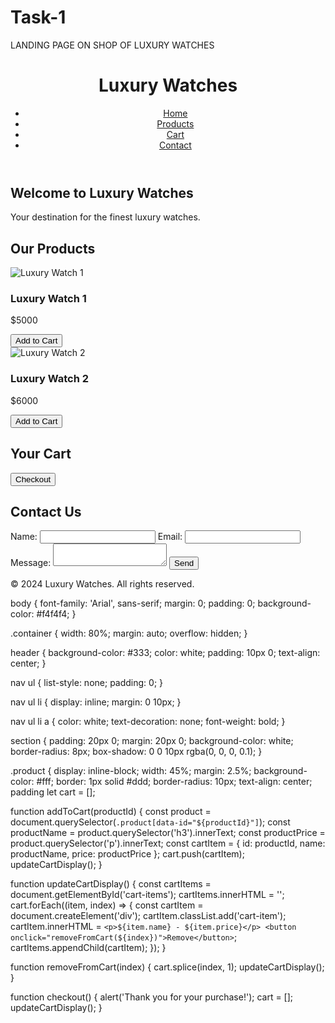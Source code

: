 # Task-1
LANDING PAGE ON SHOP OF LUXURY WATCHES
<!DOCTYPE html>
<html lang="en">
<head>
    <meta charset="UTF-8">
    <meta name="viewport" content="width=device-width, initial-scale=1.0">
    <title>Luxury Watches</title>
    <link rel="stylesheet" href="styles.css">
</head>
<body>
    <header>
        <div class="container">
            <h1>Luxury Watches</h1>
            <nav>
                <ul>
                    <li><a href="#home">Home</a></li>
                    <li><a href="#products">Products</a></li>
                    <li><a href="#cart">Cart</a></li>
                    <li><a href="#contact">Contact</a></li>
                </ul>
            </nav>
        </div>
    </header>
    <section id="home">
        <div class="container">
            <h2>Welcome to Luxury Watches</h2>
            <p>Your destination for the finest luxury watches.</p>
        </div>
    </section>
    <section id="products" class="container">
        <h2>Our Products</h2>
        <div class="product" data-id="1">
            <img src="assets/watch1.jpg" alt="Luxury Watch 1">
            <h3>Luxury Watch 1</h3>
            <p>$5000</p>
            <button onclick="addToCart(1)">Add to Cart</button>
        </div>
        <div class="product" data-id="2">
            <img src="assets/watch2.jpg" alt="Luxury Watch 2">
            <h3>Luxury Watch 2</h3>
            <p>$6000</p>
            <button onclick="addToCart(2)">Add to Cart</button>
        </div>
        <!-- Add more products as needed -->
    </section>
    <section id="cart" class="container">
        <h2>Your Cart</h2>
        <div id="cart-items">
            <!-- Cart items will be dynamically added here -->
        </div>
        <button onclick="checkout()">Checkout</button>
    </section>
    <section id="contact" class="container">
        <h2>Contact Us</h2>
        <form id="contact-form">
            <label for="name">Name:</label>
            <input type="text" id="name" name="name" required>
            <label for="email">Email:</label>
            <input type="email" id="email" name="email" required>
            <label for="message">Message:</label>
            <textarea id="message" name="message" required></textarea>
            <button type="submit">Send</button>
        </form>
    </section>
    <footer>
        <div class="container">
            <p>&copy; 2024 Luxury Watches. All rights reserved.</p>
        </div>
    </footer>
    <script src="scripts.js"></script>
</body>
</html>
body {
    font-family: 'Arial', sans-serif;
    margin: 0;
    padding: 0;
    background-color: #f4f4f4;
}

.container {
    width: 80%;
    margin: auto;
    overflow: hidden;
}

header {
    background-color: #333;
    color: white;
    padding: 10px 0;
    text-align: center;
}

nav ul {
    list-style: none;
    padding: 0;
}

nav ul li {
    display: inline;
    margin: 0 10px;
}

nav ul li a {
    color: white;
    text-decoration: none;
    font-weight: bold;
}

section {
    padding: 20px 0;
    margin: 20px 0;
    background-color: white;
    border-radius: 8px;
    box-shadow: 0 0 10px rgba(0, 0, 0, 0.1);
}

.product {
    display: inline-block;
    width: 45%;
    margin: 2.5%;
    background-color: #fff;
    border: 1px solid #ddd;
    border-radius: 10px;
    text-align: center;
    padding
let cart = [];

function addToCart(productId) {
    const product = document.querySelector(`.product[data-id="${productId}"]`);
    const productName = product.querySelector('h3').innerText;
    const productPrice = product.querySelector('p').innerText;
    const cartItem = { id: productId, name: productName, price: productPrice };
    cart.push(cartItem);
    updateCartDisplay();
}

function updateCartDisplay() {
    const cartItems = document.getElementById('cart-items');
    cartItems.innerHTML = '';
    cart.forEach((item, index) => {
        const cartItem = document.createElement('div');
        cartItem.classList.add('cart-item');
        cartItem.innerHTML = `
            <p>${item.name} - ${item.price}</p>
            <button onclick="removeFromCart(${index})">Remove</button>
        `;
        cartItems.appendChild(cartItem);
    });
}

function removeFromCart(index) {
    cart.splice(index, 1);
    updateCartDisplay();
}

function checkout() {
    alert('Thank you for your purchase!');
    cart = [];
    updateCartDisplay();
}
